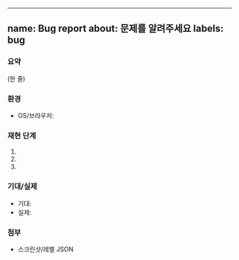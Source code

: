 
---
name: Bug report
about: 문제를 알려주세요
labels: bug
---

### 요약
(한 줄)

### 환경
- OS/브라우저:

### 재현 단계
1.
2.
3.

### 기대/실제
- 기대:
- 실제:

### 첨부
- 스크린샷/레벨 JSON
